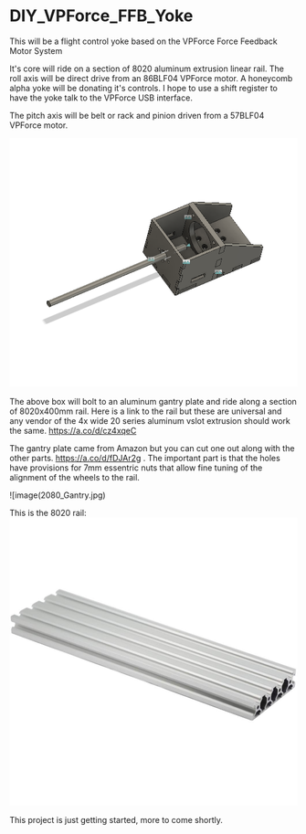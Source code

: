 # DIY_VPForce_FFB_Yoke
This will be a flight control yoke based on the VPForce Force Feedback Motor System

It's core will ride on a section of 8020 aluminum extrusion linear rail. 
The roll axis will be direct drive from an 86BLF04 VPForce motor. A honeycomb alpha yoke will be donating it's controls. I hope to use a shift register to have the yoke talk to the VPForce USB interface. 

The pitch axis will be belt or rack and pinion driven from a 57BLF04 VPForce motor.

![image](First_assembly.png) 

The above box will bolt to an aluminum gantry plate and ride along a section of 8020x400mm rail. Here is a link to the rail but these are universal and any vendor of the 4x wide 20 series aluminum vslot extrusion should work the same. https://a.co/d/cz4xqeC

The gantry plate came from Amazon but you can cut one out along with the other parts. https://a.co/d/fDJAr2g . The important part is that the holes have provisions for 7mm essentric nuts that allow fine tuning of the alignment of the wheels to the rail.

![image(2080_Gantry.jpg)

This is the 8020 rail: 
![image](2080_Rail.jpg)

This project is just getting started, more to come shortly. 
